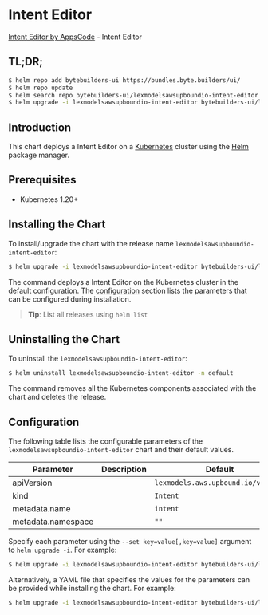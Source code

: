 # Intent Editor

[Intent Editor by AppsCode](https://byte.builders) - Intent Editor

## TL;DR;

```bash
$ helm repo add bytebuilders-ui https://bundles.byte.builders/ui/
$ helm repo update
$ helm search repo bytebuilders-ui/lexmodelsawsupboundio-intent-editor --version=v0.4.18
$ helm upgrade -i lexmodelsawsupboundio-intent-editor bytebuilders-ui/lexmodelsawsupboundio-intent-editor -n default --create-namespace --version=v0.4.18
```

## Introduction

This chart deploys a Intent Editor on a [Kubernetes](http://kubernetes.io) cluster using the [Helm](https://helm.sh) package manager.

## Prerequisites

- Kubernetes 1.20+

## Installing the Chart

To install/upgrade the chart with the release name `lexmodelsawsupboundio-intent-editor`:

```bash
$ helm upgrade -i lexmodelsawsupboundio-intent-editor bytebuilders-ui/lexmodelsawsupboundio-intent-editor -n default --create-namespace --version=v0.4.18
```

The command deploys a Intent Editor on the Kubernetes cluster in the default configuration. The [configuration](#configuration) section lists the parameters that can be configured during installation.

> **Tip**: List all releases using `helm list`

## Uninstalling the Chart

To uninstall the `lexmodelsawsupboundio-intent-editor`:

```bash
$ helm uninstall lexmodelsawsupboundio-intent-editor -n default
```

The command removes all the Kubernetes components associated with the chart and deletes the release.

## Configuration

The following table lists the configurable parameters of the `lexmodelsawsupboundio-intent-editor` chart and their default values.

|     Parameter      | Description |                    Default                    |
|--------------------|-------------|-----------------------------------------------|
| apiVersion         |             | <code>lexmodels.aws.upbound.io/v1beta1</code> |
| kind               |             | <code>Intent</code>                           |
| metadata.name      |             | <code>intent</code>                           |
| metadata.namespace |             | <code>""</code>                               |


Specify each parameter using the `--set key=value[,key=value]` argument to `helm upgrade -i`. For example:

```bash
$ helm upgrade -i lexmodelsawsupboundio-intent-editor bytebuilders-ui/lexmodelsawsupboundio-intent-editor -n default --create-namespace --version=v0.4.18 --set apiVersion=lexmodels.aws.upbound.io/v1beta1
```

Alternatively, a YAML file that specifies the values for the parameters can be provided while
installing the chart. For example:

```bash
$ helm upgrade -i lexmodelsawsupboundio-intent-editor bytebuilders-ui/lexmodelsawsupboundio-intent-editor -n default --create-namespace --version=v0.4.18 --values values.yaml
```
